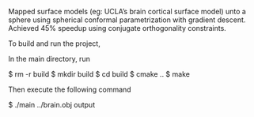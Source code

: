 Mapped surface models (eg: UCLA’s brain cortical surface model) unto a sphere using spherical conformal parametrization with gradient descent. Achieved 45% speedup using conjugate orthogonality constraints.

To build and run the project,

In the main directory, run

$ rm -r build
$ mkdir build
$ cd build
$ cmake ..
$ make

Then execute the following command

$ ./main ../brain.obj output
